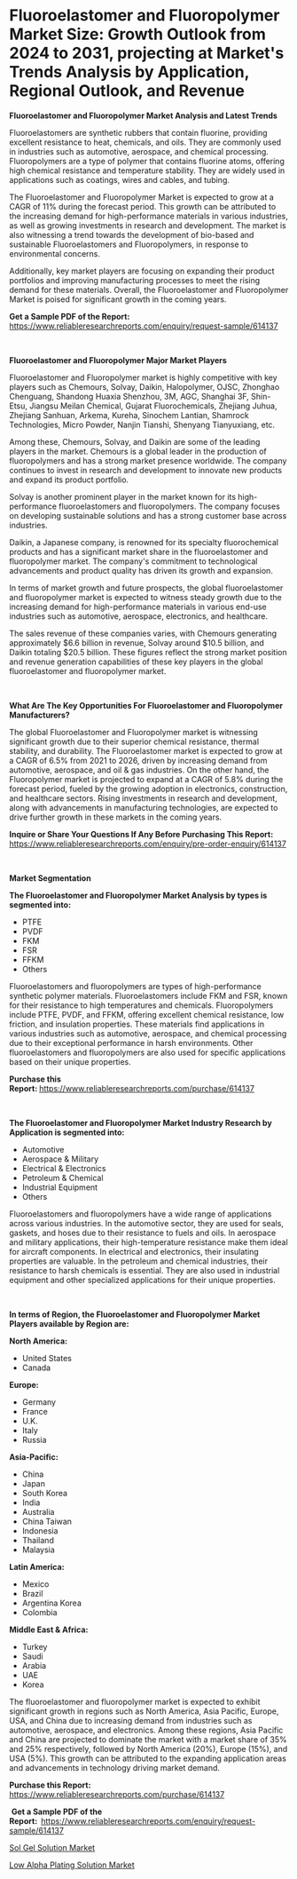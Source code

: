 <p><h1>Fluoroelastomer and Fluoropolymer Market Size: Growth Outlook from 2024 to 2031, projecting at Market's Trends Analysis by Application, Regional Outlook, and Revenue</h1></p><p><strong>Fluoroelastomer and Fluoropolymer Market Analysis and Latest Trends</strong></p>
<p><p>Fluoroelastomers are synthetic rubbers that contain fluorine, providing excellent resistance to heat, chemicals, and oils. They are commonly used in industries such as automotive, aerospace, and chemical processing. Fluoropolymers are a type of polymer that contains fluorine atoms, offering high chemical resistance and temperature stability. They are widely used in applications such as coatings, wires and cables, and tubing.</p><p>The Fluoroelastomer and Fluoropolymer Market is expected to grow at a CAGR of 11% during the forecast period. This growth can be attributed to the increasing demand for high-performance materials in various industries, as well as growing investments in research and development. The market is also witnessing a trend towards the development of bio-based and sustainable Fluoroelastomers and Fluoropolymers, in response to environmental concerns.</p><p>Additionally, key market players are focusing on expanding their product portfolios and improving manufacturing processes to meet the rising demand for these materials. Overall, the Fluoroelastomer and Fluoropolymer Market is poised for significant growth in the coming years.</p></p>
<p><strong>Get a Sample PDF of the Report:&nbsp;</strong> <a href="https://www.reliableresearchreports.com/enquiry/request-sample/614137">https://www.reliableresearchreports.com/enquiry/request-sample/614137</a></p>
<p>&nbsp;</p>
<p><strong>Fluoroelastomer and Fluoropolymer Major Market Players</strong></p>
<p><p>Fluoroelastomer and Fluoropolymer market is highly competitive with key players such as Chemours, Solvay, Daikin, Halopolymer, OJSC, Zhonghao Chenguang, Shandong Huaxia Shenzhou, 3M, AGC, Shanghai 3F, Shin-Etsu, Jiangsu Meilan Chemical, Gujarat Fluorochemicals, Zhejiang Juhua, Zhejiang Sanhuan, Arkema, Kureha, Sinochem Lantian, Shamrock Technologies, Micro Powder, Nanjin Tianshi, Shenyang Tianyuxiang, etc.</p><p>Among these, Chemours, Solvay, and Daikin are some of the leading players in the market. Chemours is a global leader in the production of fluoropolymers and has a strong market presence worldwide. The company continues to invest in research and development to innovate new products and expand its product portfolio.</p><p>Solvay is another prominent player in the market known for its high-performance fluoroelastomers and fluoropolymers. The company focuses on developing sustainable solutions and has a strong customer base across industries.</p><p>Daikin, a Japanese company, is renowned for its specialty fluorochemical products and has a significant market share in the fluoroelastomer and fluoropolymer market. The company's commitment to technological advancements and product quality has driven its growth and expansion.</p><p>In terms of market growth and future prospects, the global fluoroelastomer and fluoropolymer market is expected to witness steady growth due to the increasing demand for high-performance materials in various end-use industries such as automotive, aerospace, electronics, and healthcare.</p><p>The sales revenue of these companies varies, with Chemours generating approximately $6.6 billion in revenue, Solvay around $10.5 billion, and Daikin totaling $20.5 billion. These figures reflect the strong market position and revenue generation capabilities of these key players in the global fluoroelastomer and fluoropolymer market.</p></p>
<p>&nbsp;</p>
<p><strong>What Are The Key Opportunities For Fluoroelastomer and Fluoropolymer Manufacturers?</strong></p>
<p><p>The global Fluoroelastomer and Fluoropolymer market is witnessing significant growth due to their superior chemical resistance, thermal stability, and durability. The Fluoroelastomer market is expected to grow at a CAGR of 6.5% from 2021 to 2026, driven by increasing demand from automotive, aerospace, and oil & gas industries. On the other hand, the Fluoropolymer market is projected to expand at a CAGR of 5.8% during the forecast period, fueled by the growing adoption in electronics, construction, and healthcare sectors. Rising investments in research and development, along with advancements in manufacturing technologies, are expected to drive further growth in these markets in the coming years.</p></p>
<p><strong>Inquire or Share Your Questions If Any Before Purchasing This Report:</strong> <a href="https://www.reliableresearchreports.com/enquiry/pre-order-enquiry/614137">https://www.reliableresearchreports.com/enquiry/pre-order-enquiry/614137</a></p>
<p>&nbsp;</p>
<p><strong>Market Segmentation</strong></p>
<p><strong>The Fluoroelastomer and Fluoropolymer Market Analysis by types is segmented into:</strong></p>
<p><ul><li>PTFE</li><li>PVDF</li><li>FKM</li><li>FSR</li><li>FFKM</li><li>Others</li></ul></p>
<p><p>Fluoroelastomers and fluoropolymers are types of high-performance synthetic polymer materials. Fluoroelastomers include FKM and FSR, known for their resistance to high temperatures and chemicals. Fluoropolymers include PTFE, PVDF, and FFKM, offering excellent chemical resistance, low friction, and insulation properties. These materials find applications in various industries such as automotive, aerospace, and chemical processing due to their exceptional performance in harsh environments. Other fluoroelastomers and fluoropolymers are also used for specific applications based on their unique properties.</p></p>
<p><strong>Purchase this Report:&nbsp;</strong><a href="https://www.reliableresearchreports.com/purchase/614137">https://www.reliableresearchreports.com/purchase/614137</a></p>
<p>&nbsp;</p>
<p><strong>The Fluoroelastomer and Fluoropolymer Market Industry Research by Application is segmented into:</strong></p>
<p><ul><li>Automotive</li><li>Aerospace & Military</li><li>Electrical & Electronics</li><li>Petroleum & Chemical</li><li>Industrial Equipment</li><li>Others</li></ul></p>
<p><p>Fluoroelastomers and fluoropolymers have a wide range of applications across various industries. In the automotive sector, they are used for seals, gaskets, and hoses due to their resistance to fuels and oils. In aerospace and military applications, their high-temperature resistance make them ideal for aircraft components. In electrical and electronics, their insulating properties are valuable. In the petroleum and chemical industries, their resistance to harsh chemicals is essential. They are also used in industrial equipment and other specialized applications for their unique properties.</p></p>
<p>&nbsp;</p>
<p><strong>In terms of Region, the Fluoroelastomer and Fluoropolymer Market Players available by Region are:</strong></p>
<p>
    <p> <strong> North America: </strong>
        <ul>
            <li>United States</li>
            <li>Canada</li>
        </ul>
        </p> 
    <p> <strong> Europe: </strong>
        <ul>
            <li>Germany</li>
            <li>France</li>
            <li>U.K.</li>
            <li>Italy</li>
            <li>Russia</li>
        </ul>
        </p> 
    <p> <strong> Asia-Pacific: </strong>
        <ul>
            <li>China</li>
            <li>Japan</li>
            <li>South Korea</li>
            <li>India</li>
            <li>Australia</li>
            <li>China Taiwan</li>
            <li>Indonesia</li>
            <li>Thailand</li>
            <li>Malaysia</li>
        </ul>
        </p> 
    <p> <strong> Latin America: </strong>
        <ul>
            <li>Mexico</li>
            <li>Brazil</li>
            <li>Argentina Korea</li>
            <li>Colombia</li>
        </ul>
        </p> 
    <p> <strong> Middle East & Africa: </strong>
        <ul>
            <li>Turkey</li>
            <li>Saudi</li>
            <li>Arabia</li>
            <li>UAE</li>
            <li>Korea</li>
        </ul>
    </p>
    </p>
<p><p>The fluoroelastomer and fluoropolymer market is expected to exhibit significant growth in regions such as North America, Asia Pacific, Europe, USA, and China due to increasing demand from industries such as automotive, aerospace, and electronics. Among these regions, Asia Pacific and China are projected to dominate the market with a market share of 35% and 25% respectively, followed by North America (20%), Europe (15%), and USA (5%). This growth can be attributed to the expanding application areas and advancements in technology driving market demand.</p></p>
<p><strong>Purchase this Report: </strong><a href="https://www.reliableresearchreports.com/purchase/614137">https://www.reliableresearchreports.com/purchase/614137</a></p>
<p>&nbsp;<strong>Get a Sample PDF of the Report:&nbsp;&nbsp;</strong><a href="https://www.reliableresearchreports.com/enquiry/request-sample/614137">https://www.reliableresearchreports.com/enquiry/request-sample/614137</a></p>
<p><strong></strong></p>
<p><p><a href="https://github.com/julyju69/Market-Research-Report-List-2/blob/main/sol-gel-solution-market.md">Sol Gel Solution Market</a></p><p><a href="https://github.com/gdfhhhj/Market-Research-Report-List-3/blob/main/low-alpha-plating-solution-market.md">Low Alpha Plating Solution Market</a></p></p>